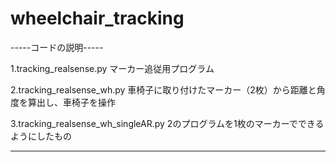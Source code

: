 # wheelchair_tracking
-----コードの説明-----

1.tracking_realsense.py
マーカー追従用プログラム

2.tracking_realsense_wh.py
車椅子に取り付けたマーカー（2枚）から距離と角度を算出し、車椅子を操作

3.tracking_realsense_wh_singleAR.py
2のプログラムを1枚のマーカーでできるようにしたもの

----------------------
